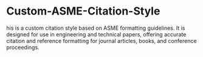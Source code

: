 # Custom-ASME-Citation-Style
his is a custom citation style based on ASME formatting guidelines. It is designed for use in engineering and technical papers, offering accurate citation and reference formatting for journal articles, books, and conference proceedings.
